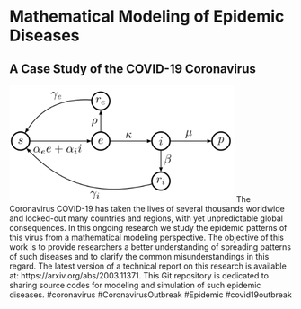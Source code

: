 # Mathematical Modeling of Epidemic Diseases
## A Case Study of the COVID-19 Coronavirus
<img src="SEIRPModel.png" width="400">
The Coronavirus COVID-19 has taken the lives of several thousands worldwide and locked-out many countries and regions, with yet unpredictable global consequences. In this ongoing research we study the epidemic patterns of this virus from a mathematical modeling perspective. The objective of this work is to provide researchers a better understanding of spreading patterns of such diseases and to clarify the common misunderstandings in this regard. The latest version of a technical report on this research is available at: https://arxiv.org/abs/2003.11371. This Git repository is dedicated to sharing source codes for modeling and simulation of such epidemic diseases.
#coronavirus #CoronavirusOutbreak #Epidemic #covid19outbreak
